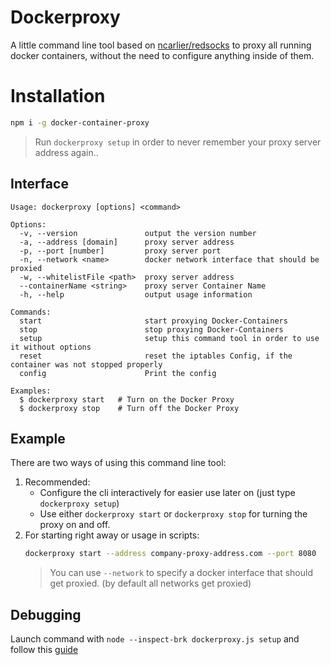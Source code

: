 # Dockerproxy

A little command line tool based on [ncarlier/redsocks](https://github.com/ncarlier/dockerfiles/tree/master/redsocks) to proxy all running docker containers, without the need to configure anything inside of them.

# Installation

```bash
npm i -g docker-container-proxy
```

> Run `dockerproxy setup` in order to never remember your proxy server address again..

## Interface

```
Usage: dockerproxy [options] <command>

Options:
  -v, --version               output the version number
  -a, --address [domain]      proxy server address
  -p, --port [number]         proxy server port
  -n, --network <name>        docker network interface that should be proxied
  -w, --whitelistFile <path>  proxy server address
  --containerName <string>    proxy server Container Name
  -h, --help                  output usage information

Commands:
  start                       start proxying Docker-Containers
  stop                        stop proxying Docker-Containers
  setup                       setup this command tool in order to use it without options
  reset                       reset the iptables Config, if the container was not stopped properly
  config                      Print the config

Examples:
  $ dockerproxy start   # Turn on the Docker Proxy
  $ dockerproxy stop    # Turn off the Docker Proxy
```

## Example

There are two ways of using this command line tool:

1. Recommended:
   - Configure the cli interactively for easier use later on (just type `dockerproxy setup`)
   - Use either `dockerproxy start` or `dockerproxy stop` for turning the proxy on and off.
2. For starting right away or usage in scripts:
   ```bash
   dockerproxy start --address company-proxy-address.com --port 8080
   ```
   > You can use `--network` to specify a docker interface that should get proxied. (by default all networks get proxied)

## Debugging

Launch command with `node --inspect-brk dockerproxy.js setup` and follow this [guide](https://stackoverflow.com/a/47558970/9277073)
